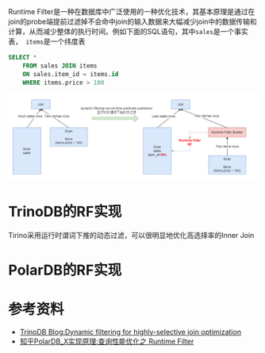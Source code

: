 



Runtime Filter是一种在数据库中广泛使用的一种优化技术，其基本原理是通过在join的probe端提前过滤掉不会命中join的输入数据来大幅减少join中的数据传输和计算，从而减少整体的执行时间。例如下面的SQL语句，其中`sales`是一个事实表，` items`是一个纬度表

```sql
SELECT *
	FROM sales JOIN items 
	ON sales.item_id = items.id
	WHERE items.price > 100
```

<center>
    <img src="./img/RF_ExampleDispaly.png">
</center>



# TrinoDB的RF实现

Tirino采用运行时谓词下推的动态过滤，可以很明显地优化高选择率的Inner Join

# PolarDB的RF实现

# 参考资料

- [TrinoDB Blog:Dynamic filtering for highly-selective join optimization](https://trino.io/blog/2019/06/30/dynamic-filtering.html)
- [知乎PolarDB_X实现原理:查询性能优化之 Runtime Filter](https://zhuanlan.zhihu.com/p/354754979)

